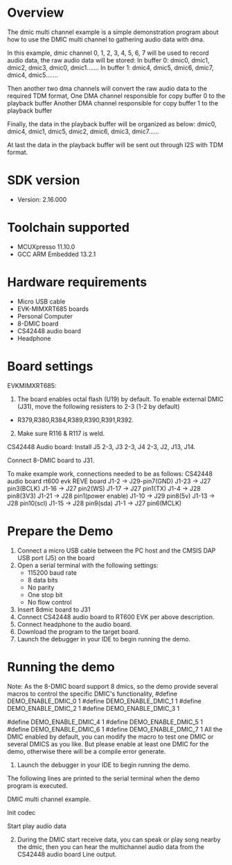 Overview
========
The dmic multi channel example is a simple demonstration program about how to use the DMIC multi channel to gathering audio data with dma.

In this example, dmic channel 0, 1, 2, 3, 4, 5, 6, 7 will be used to record audio data, the raw audio data will be stored:
In buffer 0:
dmic0, dmic1, dmic2, dmic3, dmic0, dmic1.......
In buffer 1:
dmic4, dmic5, dmic6, dmic7, dmic4, dmic5.......

Then another two dma channels will convert the raw audio data to the required TDM format,
One DMA channel responsible for copy buffer 0 to the playback buffer
Another DMA channel responsible for copy buffer 1 to the playback buffer

Finally, the data in the playback buffer will be organized as below:
dmic0, dmic4, dmic1, dmic5, dmic2, dmic6, dmic3, dmic7......

At last the data in the playback buffer will be sent out through I2S with TDM format.

SDK version
===========
- Version: 2.16.000

Toolchain supported
===================
- MCUXpresso  11.10.0
- GCC ARM Embedded  13.2.1

Hardware requirements
=====================
- Micro USB cable
- EVK-MIMXRT685 boards
- Personal Computer
- 8-DMIC board
- CS42448 audio board
- Headphone

Board settings
==============
EVKMIMXRT685:
1. The board enables octal flash (U19) by default. To enable external DMIC (J31), move the following resisters to 2-3 (1-2 by default)
 - R379,R380,R384,R389,R390,R391,R392.
2. Make sure R116 & R117 is weld.

CS42448 Audio board:
Install J5 2-3, J3 2-3, J4 2-3, J2, J13, J14.

Connect 8-DMIC board to J31.

To make example work, connections needed to be as follows:
CS42448 audio board             rt600 evk REVE board
J1-2                      ->          J29-pin7(GND)
J1-23                     ->          J27 pin3(BCLK)
J1-16                     ->          J27 pin2(WS)
J1-17                     ->          J27 pin1(TX)
J1-4                      ->          J28 pin8(3V3)
J1-21                     ->          J28 pin1(power enable)
J1-10                     ->          J29 pin8(5v)
J1-13                     ->          J28 pin10(scl)
J1-15                     ->          J28 pin9(sda)
J1-1                      ->          J27 pin6(MCLK)


Prepare the Demo
================
1.  Connect a micro USB cable between the PC host and the CMSIS DAP USB port (J5) on the board
2.  Open a serial terminal with the following settings:
    - 115200 baud rate
    - 8 data bits
    - No parity
    - One stop bit
    - No flow control
3.  Insert 8dmic board to J31
4.  Connect CS42448 audio board to RT600 EVK per above description.
5.  Connect headphone to the audio board.
6.  Download the program to the target board.
7.  Launch the debugger in your IDE to begin running the demo.

Running the demo
================
Note: As the 8-DMIC board support 8 dmics, so the demo provide several macros to control the specific DMIC's functionality,
#define DEMO_ENABLE_DMIC_0 1
#define DEMO_ENABLE_DMIC_1 1
#define DEMO_ENABLE_DMIC_2 1
#define DEMO_ENABLE_DMIC_3 1

#define DEMO_ENABLE_DMIC_4 1
#define DEMO_ENABLE_DMIC_5 1
#define DEMO_ENABLE_DMIC_6 1
#define DEMO_ENABLE_DMIC_7 1
All the DMIC enabled by default, you can modify the macro to test one DMIC or several DMICS as you like. But please enable at least one DMIC for the demo, otherwise there will be a compile error generate.

1.  Launch the debugger in your IDE to begin running the demo.

The following lines are printed to the serial terminal when the demo program is executed.

DMIC multi channel example.

Init codec

Start play audio data


2. During the DMIC start receive data, you can speak or play song nearby the dmic, then you can hear the multichannel audio data from the CS42448 audio board Line output.
